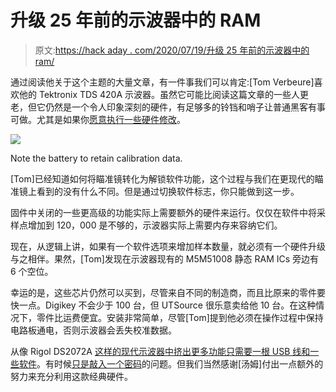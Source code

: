 # 升级 25 年前的示波器中的 RAM

> 原文:[https://hack aday . com/2020/07/19/升级 25 年前的示波器中的 ram/](https://hackaday.com/2020/07/19/upgrading-the-ram-in-a-25-year-old-oscilloscope/)

通过阅读他关于这个主题的大量文章，有一件事我们可以肯定:[Tom Verbeure]喜欢他的 Tektronix TDS 420A 示波器。虽然它可能比阅读这篇文章的一些人更老，但它仍然是一个令人印象深刻的硬件，有足够多的铃铛和哨子让普通黑客有事可做。尤其是如果你[愿意执行一些硬件修改](https://tomverbeure.github.io/2020/07/11/Option-Hacking-the-Tektronix-TDS-420A.html)。

[![](../Images/d333ea7dfff3518372237d7cf03b82f2.png)](https://hackaday.com/wp-content/uploads/2020/07/tds420a_detail.jpg)

Note the battery to retain calibration data.

[Tom]已经知道如何将瞄准镜转化为解锁软件功能，这个过程与我们在更现代的瞄准镜上看到的没有什么不同。但是通过切换软件标志，你只能做到这一步。

固件中关闭的一些更高级的功能实际上需要额外的硬件来运行。仅仅在软件中将采样点增加到 120，000 是不够的，示波器实际上需要内存来容纳它们。

现在，从逻辑上讲，如果有一个软件选项来增加样本数量，就必须有一个硬件升级与之相伴。果然，[Tom]发现在示波器现有的 M5M51008 静态 RAM ICs 旁边有 6 个空位。

幸运的是，这些芯片仍然可以买到，尽管来自不同的制造商，而且比原来的零件要快一点。Digikey 不会少于 100 台，但 UTSource 很乐意卖给他 10 台。在这种情况下，零件比运费便宜。安装非常简单，尽管[Tom]提到他必须在操作过程中保持电路板通电，否则示波器会丢失校准数据。

从像 Rigol DS2072A [这样的现代示波器中挤出更多功能只需要一根 USB 线和一些软件](https://hackaday.com/2015/10/22/upgrading-rigols-more-expensive-oscilloscopes/)。有时候[只是敲入一个密码](https://hackaday.com/2014/11/12/how-to-get-50-more-zed-from-your-rigol-ds1054z/)的问题。但我们当然感谢[汤姆]付出一点额外的努力来充分利用这款经典硬件。